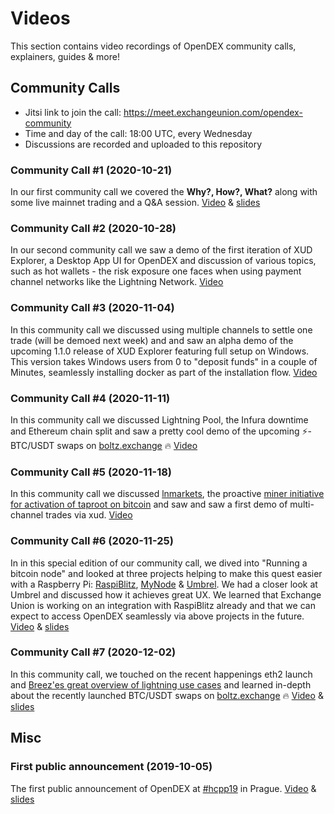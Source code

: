 # Videos

This section contains video recordings of OpenDEX community calls, explainers, guides & more!

## Community Calls
* Jitsi link to join the call: https://meet.exchangeunion.com/opendex-community
* Time and day of the call: 18:00 UTC, every Wednesday
* Discussions are recorded and uploaded to this repository

### Community Call #1 (2020-10-21)

In our first community call we covered the **Why?, How?, What?** along with some live mainnet trading and a Q&A session. [Video](https://youtu.be/mGumdYAjDkY) &  [slides](/slides/20201021_OpenDEX_Community_Call.pdf)

### Community Call #2 (2020-10-28)

In our second community call we saw a demo of the first iteration of XUD Explorer, a Desktop App UI for OpenDEX and discussion of various topics, such as hot wallets - the risk exposure one faces when using payment channel networks like the Lightning Network. [Video](https://youtu.be/rC7zlCSuVEc)

### Community Call #3 (2020-11-04)

In this community call we discussed using multiple channels to settle one trade (will be demoed next week) and and saw an alpha demo of the upcoming 1.1.0 release of XUD Explorer featuring full setup on Windows. This version takes Windows users from 0 to "deposit funds" in a couple of Minutes, seamlessly installing docker as part of the installation flow. [Video](https://youtu.be/IBrVkzyCwb4)

### Community Call #4 (2020-11-11)

In this community call we discussed Lightning Pool, the Infura downtime and Ethereum chain split and saw a pretty cool demo of the upcoming ⚡-BTC/USDT swaps on [boltz.exchange](https://boltz.exchange) 🔥 [Video](https://youtu.be/iNw5d1rZUqY)

### Community Call #5 (2020-11-18)

In this community call we discussed [lnmarkets](https://lnmarkets.com), the proactive [miner initiative for activation of taproot on bitcoin](https://taprootactivation.com) and saw and saw a first demo of multi-channel trades via xud. [Video](https://youtu.be/tt_TYVft4dQ)

### Community Call #6 (2020-11-25)

In in this special edition of our community call, we dived into "Running a bitcoin node" and looked at three projects helping to make this quest easier with a Raspberry Pi: [RaspiBlitz](https://raspiblitz.org/), [MyNode](https://mynodebtc.com/) & [Umbrel](https://getumbrel.com/). We had a closer look at Umbrel and discussed how it achieves great UX. We learned that Exchange Union is working on an integration with RaspiBlitz already and that we can expect to access OpenDEX seamlessly via above projects in the future. [Video](https://youtu.be/xi0sXZgG9NE) &  [slides](/slides/20201125_OpenDEX_Community_Call.pdf)

### Community Call #7 (2020-12-02)

In this community call, we touched on the recent happenings eth2 launch and [Breez'es great overview of lightning use cases](https://medium.com/breez-technology/waypoints-on-the-road-to-lightnings-mass-adoption-88e4148a2c3c) and learned in-depth about the recently launched BTC/USDT swaps on [boltz.exchange](https://boltz.exchange) 🔥 [Video](https://youtu.be/_KbbTmMA8WM) &  [slides](https://github.com/BoltzExchange/slides/blob/master/boltzopendex.pdf)

## Misc

### First public announcement (2019-10-05)

The first public announcement of OpenDEX at [#hcpp19](https://opt-out.hcpp.cz/) in Prague. [Video](https://www.youtube.com/watch?v=euSr9A6tI90) & [slides](/slides/20191005_hcpp19.pdf)